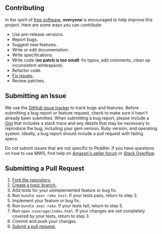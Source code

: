 ## Contributing

In the spirit of [free software][free-sw], **everyone** is encouraged to help
improve this project. Here are some ways *you* can contribute:

[free-sw]: http://www.fsf.org/licensing/essays/free-sw.html

* Use pre-release versions.
* Report bugs.
* Suggest new features.
* Write or edit documentation.
* Write specifications.
* Write code (**no patch is too small**: fix typos, add comments, clean up
  inconsistent whitespace).
* Refactor code.
* [Fix issues.][issues]
* Review patches.

[issues]: https://github.com/hakanensari/peddler/issues

## Submitting an Issue

We use the [GitHub issue tracker][issues] to track bugs and features. Before
submitting a bug report or feature request, check to make sure it hasn't
already been submitted. When submitting a bug report, please include a [Gist][]
that includes a stack trace and any details that may be necessary to reproduce
the bug, including your gem version, Ruby version, and operating system.
Ideally, a bug report should include a pull request with failing specs.

Do not submit issues that are not specific to Peddler. If you have questions on how to use MWS, find help on [Amazon's seller forum][forum] or [Stack Overflow][so].

[gist]: https://gist.github.com/
[forum]: https://sellercentral.amazon.com/forums/c/amazon-marketplace-web-service-mws/
[so]: https://stackoverflow.com/search?q=peddler+%5Bruby%5D+or+%5Bruby-on-rails%5D+or+%5Bamazon-mws%5D+answers%3A1..+score%3A0..

## Submitting a Pull Request
1. [Fork the repository.][fork]
2. [Create a topic branch.][branch]
3. Add tests for your unimplemented feature or bug fix.
4. Run `bundle exec rake test`. If your tests pass, return to step 3.
5. Implement your feature or bug fix.
6. Run `bundle exec rake`. If your tests fail, return to step 5.
7. Run `open coverage/index.html`. If your changes are not completely covered
   by your tests, return to step 3.
8. Commit and push your changes.
9. [Submit a pull request.][pr]

[fork]: http://help.github.com/fork-a-repo/
[branch]: http://learn.github.com/p/branching.html
[pr]: http://help.github.com/send-pull-requests/
